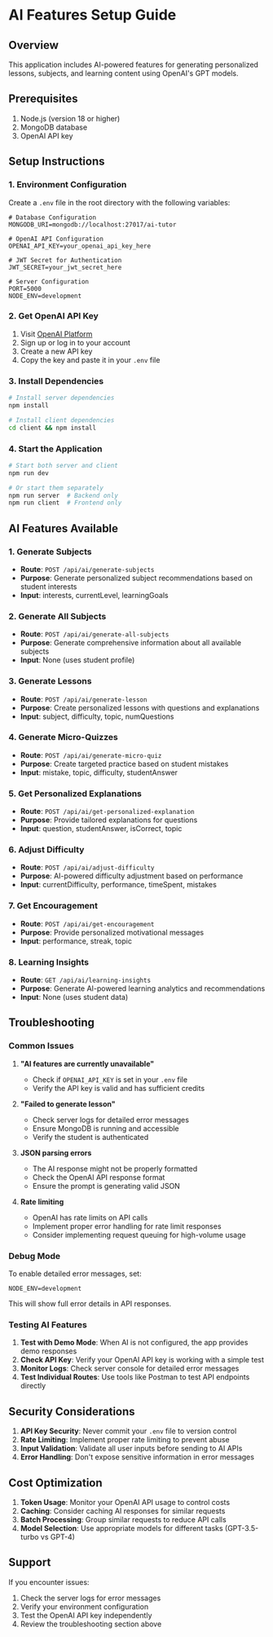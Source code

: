 # AI Features Setup Guide

## Overview
This application includes AI-powered features for generating personalized lessons, subjects, and learning content using OpenAI's GPT models.

## Prerequisites
1. Node.js (version 18 or higher)
2. MongoDB database
3. OpenAI API key

## Setup Instructions

### 1. Environment Configuration

Create a `.env` file in the root directory with the following variables:

```env
# Database Configuration
MONGODB_URI=mongodb://localhost:27017/ai-tutor

# OpenAI API Configuration
OPENAI_API_KEY=your_openai_api_key_here

# JWT Secret for Authentication
JWT_SECRET=your_jwt_secret_here

# Server Configuration
PORT=5000
NODE_ENV=development
```

### 2. Get OpenAI API Key

1. Visit [OpenAI Platform](https://platform.openai.com/api-keys)
2. Sign up or log in to your account
3. Create a new API key
4. Copy the key and paste it in your `.env` file

### 3. Install Dependencies

```bash
# Install server dependencies
npm install

# Install client dependencies
cd client && npm install
```

### 4. Start the Application

```bash
# Start both server and client
npm run dev

# Or start them separately
npm run server  # Backend only
npm run client  # Frontend only
```

## AI Features Available

### 1. Generate Subjects
- **Route**: `POST /api/ai/generate-subjects`
- **Purpose**: Generate personalized subject recommendations based on student interests
- **Input**: interests, currentLevel, learningGoals

### 2. Generate All Subjects
- **Route**: `POST /api/ai/generate-all-subjects`
- **Purpose**: Generate comprehensive information about all available subjects
- **Input**: None (uses student profile)

### 3. Generate Lessons
- **Route**: `POST /api/ai/generate-lesson`
- **Purpose**: Create personalized lessons with questions and explanations
- **Input**: subject, difficulty, topic, numQuestions

### 4. Generate Micro-Quizzes
- **Route**: `POST /api/ai/generate-micro-quiz`
- **Purpose**: Create targeted practice based on student mistakes
- **Input**: mistake, topic, difficulty, studentAnswer

### 5. Get Personalized Explanations
- **Route**: `POST /api/ai/get-personalized-explanation`
- **Purpose**: Provide tailored explanations for questions
- **Input**: question, studentAnswer, isCorrect, topic

### 6. Adjust Difficulty
- **Route**: `POST /api/ai/adjust-difficulty`
- **Purpose**: AI-powered difficulty adjustment based on performance
- **Input**: currentDifficulty, performance, timeSpent, mistakes

### 7. Get Encouragement
- **Route**: `POST /api/ai/get-encouragement`
- **Purpose**: Provide personalized motivational messages
- **Input**: performance, streak, topic

### 8. Learning Insights
- **Route**: `GET /api/ai/learning-insights`
- **Purpose**: Generate AI-powered learning analytics and recommendations
- **Input**: None (uses student data)

## Troubleshooting

### Common Issues

1. **"AI features are currently unavailable"**
   - Check if `OPENAI_API_KEY` is set in your `.env` file
   - Verify the API key is valid and has sufficient credits

2. **"Failed to generate lesson"**
   - Check server logs for detailed error messages
   - Ensure MongoDB is running and accessible
   - Verify the student is authenticated

3. **JSON parsing errors**
   - The AI response might not be properly formatted
   - Check the OpenAI API response format
   - Ensure the prompt is generating valid JSON

4. **Rate limiting**
   - OpenAI has rate limits on API calls
   - Implement proper error handling for rate limit responses
   - Consider implementing request queuing for high-volume usage

### Debug Mode

To enable detailed error messages, set:
```env
NODE_ENV=development
```

This will show full error details in API responses.

### Testing AI Features

1. **Test with Demo Mode**: When AI is not configured, the app provides demo responses
2. **Check API Key**: Verify your OpenAI API key is working with a simple test
3. **Monitor Logs**: Check server console for detailed error messages
4. **Test Individual Routes**: Use tools like Postman to test API endpoints directly

## Security Considerations

1. **API Key Security**: Never commit your `.env` file to version control
2. **Rate Limiting**: Implement proper rate limiting to prevent abuse
3. **Input Validation**: Validate all user inputs before sending to AI APIs
4. **Error Handling**: Don't expose sensitive information in error messages

## Cost Optimization

1. **Token Usage**: Monitor your OpenAI API usage to control costs
2. **Caching**: Consider caching AI responses for similar requests
3. **Batch Processing**: Group similar requests to reduce API calls
4. **Model Selection**: Use appropriate models for different tasks (GPT-3.5-turbo vs GPT-4)

## Support

If you encounter issues:
1. Check the server logs for error messages
2. Verify your environment configuration
3. Test the OpenAI API key independently
4. Review the troubleshooting section above

